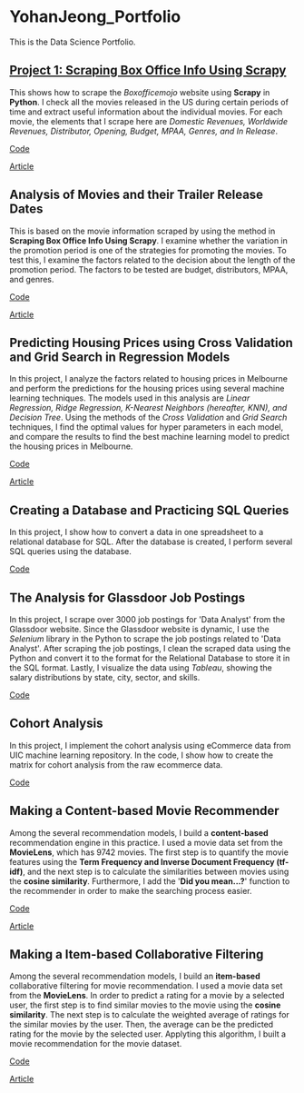 # YohanJeong_Portfolio
This is the Data Science Portfolio.  

## [Project 1: Scraping Box Office Info Using Scrapy](https://github.com/yjeong5126/scraping_boxofficemojo)

This shows how to scrape the *Boxofficemojo* website using **Scrapy** in **Python**. I check all the movies released in the US during certain periods of time and extract useful information about the individual movies. For each movie, the elements that I scrape here are *Domestic Revenues, Worldwide Revenues, Distributor, Opening, Budget, MPAA, Genres, and In Release*.

[Code](https://github.com/yjeong5126/scraping_boxofficemojo)

[Article](https://medium.com/analytics-vidhya/scraping-box-office-info-with-scrapy-f23f1f2d684f)

## Analysis of Movies and their Trailer Release Dates

This is based on the movie information scraped by using the method in **Scraping Box Office Info Using Scrapy**. I examine whether the variation in the promotion period is one of the strategies for promoting the movies. To test this, I examine the factors related to the decision about the length of the promotion period. The factors to be tested are budget, distributors, MPAA, and genres. 

[Code](https://github.com/yjeong5126/movietrailer_releasedate)

[Article](https://medium.com/@yjeong5126/analysis-of-movie-trailer-release-date-3c6e30681aea)

## Predicting Housing Prices using Cross Validation and Grid Search in Regression Models

In this project, I analyze the factors related to housing prices in Melbourne and perform the predictions for the housing prices using several machine learning techniques. The models used in this analysis are *Linear Regression, Ridge Regression, K-Nearest Neighbors (hereafter, KNN), and Decision Tree*. Using the methods of the *Cross Validation* and *Grid Search* techniques, I find the optimal values for hyper parameters in each model, and compare the results to find the best machine learning model to predict the housing prices in Melbourne. 

[Code](https://github.com/yjeong5126/housing_prices)

[Article](https://medium.com/@yjeong5126/predicting-housing-prices-in-melbourne-e3d5f49abf20)

## Creating a Database and Practicing SQL Queries

In this project, I show how to convert a data in one spreadsheet to a relational database for SQL. After the database is created, I perform several SQL queries using the database.

[Code](https://github.com/yjeong5126/sql_sample_sales_data)

## The Analysis for Glassdoor Job Postings

In this project, I scrape over 3000 job postings for 'Data Analyst' from the Glassdoor website. Since the Glassdoor website is dynamic, I use the *Selenium* library in the Python to scrape the job postings related to 'Data Analyst'. After scraping the job postings, I clean the scraped data using the Python and convert it to the format for the Relational Database to store it in the SQL format. Lastly, I visualize the data using *Tableau*, showing the salary distributions by state, city, sector, and skills.

[Code](https://github.com/yjeong5126/glassdoor_data_analyst)

## Cohort Analysis

In this project, I implement the cohort analysis using eCommerce data from UIC machine learning repository. In the code, I show how to create the matrix for cohort analysis from the raw ecommerce data. 

[Code](https://github.com/yjeong5126/eCommerce-Analysis/blob/master/cohort_analysis/e_commerce_cohort_analysis.ipynb)

## Making a Content-based Movie Recommender

Among the several recommendation models, I build a **content-based** recommendation engine in this practice. I used a movie data set from the **MovieLens**, which has 9742 movies. The first step is to quantify the movie features using the **Term Frequency and Inverse Document Frequency (tf-idf)**, and the next step is to calculate the similarities between movies using the **cosine similarity**. Furthermore, I add the '**Did you mean...?**' function to the recommender in order to make the searching process easier.

[Code](https://github.com/yjeong5126/movie_recommender)

[Article](https://yjeong5126.medium.com/creating-content-based-movie-recommender-with-python-7f7d1b739c63)

## Making a Item-based Collaborative Filtering

Among the several recommendation models, I build an **item-based** collaborative filtering for movie recommendation. I used a movie data set from the **MovieLens**. In order to predict a rating for a movie by a selected user, the first step is to find similar movies to the movie using the **cosine similarity**. The next step is to calculate the weighted average of ratings for the similar movies by the user. Then, the average can be the predicted rating for the movie by the selected user. Applyting this algorithm, I built a movie recommendation for the movie dataset.

[Code](https://github.com/yjeong5126/movie_recommender)

[Article](https://yjeong5126.medium.com/item-based-collaborative-filtering-in-python-91f747200fab)
